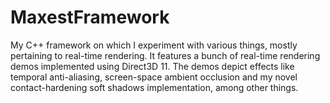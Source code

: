 # MaxestFramework

My C++ framework on which I experiment with various things, mostly pertaining to real-time rendering. It features a bunch of real-time rendering demos implemented using Direct3D 11. The demos depict effects like temporal anti-aliasing, screen-space ambient occlusion and my novel contact-hardening soft shadows implementation, among other things.
